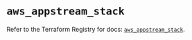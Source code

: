 # `aws_appstream_stack`

Refer to the Terraform Registry for docs: [`aws_appstream_stack`](https://registry.terraform.io/providers/hashicorp/aws/5.63.0/docs/resources/appstream_stack).

